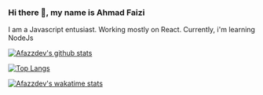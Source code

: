 ### Hi there 👋, my name is Ahmad Faizi
I am a Javascript entusiast. Working mostly on React. Currently, i'm learning NodeJs

[![Afazzdev's github stats](https://github-readme-stats.vercel.app/api?username=afazzdev)](https://github.com/afazzdev)

[![Top Langs](https://github-readme-stats.vercel.app/api/top-langs/?username=afazzdev&layout=compact&count_private=true&show_icons=true)](https://github.com/afazzdev)

[![Afazzdev's wakatime stats](https://github-readme-stats.vercel.app/api/wakatime?username=@afazzdev)](https://github.com/afazzdev)
